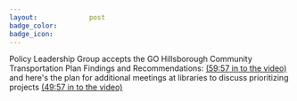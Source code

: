 ```yaml
---
layout:				post
badge_color:		
badge_icon:			
---
```


Policy Leadership Group accepts the GO Hillsborough Community Transportation Plan Findings and Recommendations: [(59:57 in to the video)][video] and here's the plan for additional meetings at libraries to discuss prioritizing projects [(49:57 in to the video)][video2]

[video]: http://65.49.32.144/Hillsborough/217af75f-e379-4d64-8131-0c2ca8c602ff/TED%20Policy%20Group%2007%2016%202015/presentation_file/mgpresenter.html

[video2]: http://65.49.32.144/Hillsborough/217af75f-e379-4d64-8131-0c2ca8c602ff/TED%20Policy%20Group%2007%2016%202015/presentation_file/mgpresenter.html